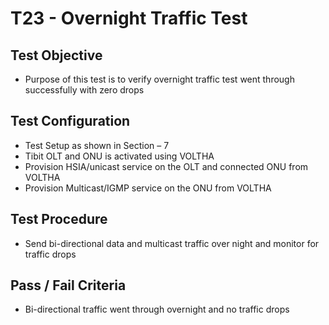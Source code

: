 # T23 - Overnight Traffic Test

## Test Objective

* Purpose of this test is to verify overnight traffic test went through successfully with zero drops

## Test Configuration

* Test Setup as shown in Section – 7
* Tibit OLT and ONU is activated using VOLTHA
* Provision HSIA/unicast service on the OLT and connected ONU from VOLTHA
* Provision Multicast/IGMP service on the ONU from VOLTHA

## Test Procedure

* Send bi-directional data and multicast traffic over night and monitor for traffic drops

## Pass / Fail Criteria

* Bi-directional traffic went through overnight and no traffic drops 
